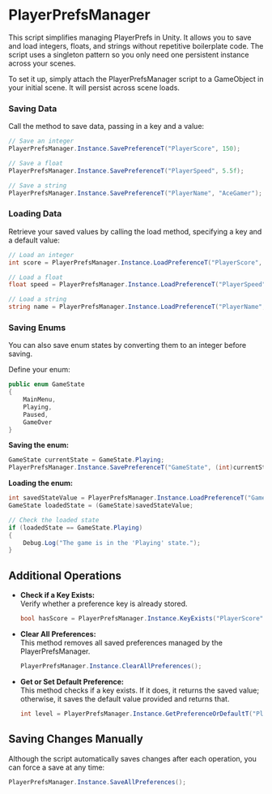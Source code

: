 
# PlayerPrefsManager

This script simplifies managing PlayerPrefs in Unity. It allows you to save and load integers, floats, and strings without repetitive boilerplate code. The script uses a singleton pattern so you only need one persistent instance across your scenes.

To set it up, simply attach the PlayerPrefsManager script to a GameObject in your initial scene. It will persist across scene loads.

### Saving Data

Call the method to save data, passing in a key and a value:

```csharp
// Save an integer
PlayerPrefsManager.Instance.SavePreferenceT("PlayerScore", 150);

// Save a float
PlayerPrefsManager.Instance.SavePreferenceT("PlayerSpeed", 5.5f);

// Save a string
PlayerPrefsManager.Instance.SavePreferenceT("PlayerName", "AceGamer");
```

### Loading Data

Retrieve your saved values by calling the load method, specifying a key and a default value:

```csharp
// Load an integer
int score = PlayerPrefsManager.Instance.LoadPreferenceT("PlayerScore", 0);

// Load a float
float speed = PlayerPrefsManager.Instance.LoadPreferenceT("PlayerSpeed", 1.0f);

// Load a string
string name = PlayerPrefsManager.Instance.LoadPreferenceT("PlayerName", "DefaultName");
```

### Saving Enums

You can also save enum states by converting them to an integer before saving.

Define your enum:

```csharp
public enum GameState
{
    MainMenu,
    Playing,
    Paused,
    GameOver
}
```

**Saving the enum:**

```csharp
GameState currentState = GameState.Playing;
PlayerPrefsManager.Instance.SavePreferenceT("GameState", (int)currentState);
```

**Loading the enum:**

```csharp
int savedStateValue = PlayerPrefsManager.Instance.LoadPreferenceT("GameState", (int)GameState.MainMenu);
GameState loadedState = (GameState)savedStateValue;

// Check the loaded state
if (loadedState == GameState.Playing)
{
    Debug.Log("The game is in the 'Playing' state.");
}
```

## Additional Operations

- **Check if a Key Exists:**  
  Verify whether a preference key is already stored.

  ```csharp
  bool hasScore = PlayerPrefsManager.Instance.KeyExists("PlayerScore");
  ```

- **Clear All Preferences:**  
  This method removes all saved preferences managed by the PlayerPrefsManager.

  ```csharp
  PlayerPrefsManager.Instance.ClearAllPreferences();
  ```

- **Get or Set Default Preference:**  
  This method checks if a key exists. If it does, it returns the saved value; otherwise, it saves the default value provided and returns that.

  ```csharp
  int level = PlayerPrefsManager.Instance.GetPreferenceOrDefaultT("PlayerLevel", 1);
  ```

## Saving Changes Manually

Although the script automatically saves changes after each operation, you can force a save at any time:

```csharp
PlayerPrefsManager.Instance.SaveAllPreferences();
```
